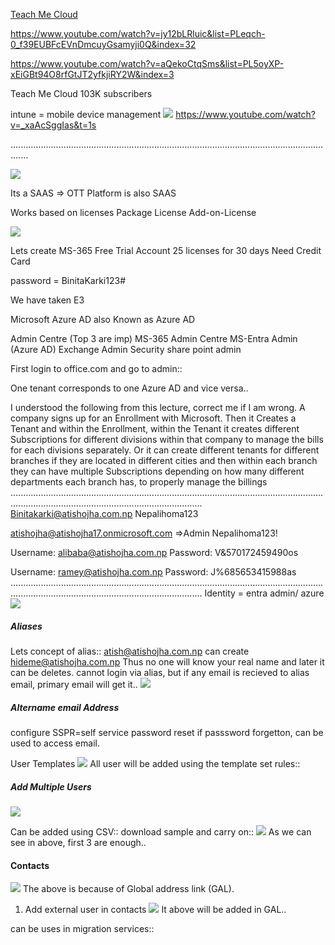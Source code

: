[  Teach Me Cloud](https://www.youtube.com/@TeachMeCloud)

https://www.youtube.com/watch?v=jy12bLRluic&list=PLeqch-0_f39EUBFcEVnDmcuyGsamyji0Q&index=32

https://www.youtube.com/watch?v=aQekoCtqSms&list=PL5oyXP-xEiGBt94O8rfGtJT2yfkjiRY2W&index=3

Teach Me Cloud
103K subscribers

intune = mobile device management
![](../../Attachements/Pasted%20image%2020250320103154.png)
https://www.youtube.com/watch?v=_xaAcSggIas&t=1s

...................................................................................................................................


![](../../Attachements/Pasted%20image%2020250306092618.png)

Its a SAAS => OTT Platform is also SAAS

Works based on licenses
	Package License
	Add-on-License

![](../../Attachements/Pasted%20image%2020250306092956.png)

Lets create MS-365 Free Trial Account
	25 licenses for 30 days
	Need Credit Card

password = BinitaKarki123#

We have taken E3


Microsoft Azure AD also Known as Azure AD

Admin Centre (Top 3 are imp)
	MS-365 Admin Centre
	MS-Entra Admin (Azure AD)
	Exchange Admin
	Security
	share point admin

First login to office.com and go to admin::

One tenant corresponds to one Azure AD and vice versa..

I understood the following from this lecture, correct me if I am wrong. A company signs up for an Enrollment with Microsoft. Then it Creates a Tenant and within the Enrollment, within the Tenant it creates different Subscriptions for different divisions within that company to manage the bills for each divisions separately. Or it can create different tenants for different branches if they are located in different cities and then within each branch they can have multiple Subscriptions depending on how many different departments each branch has, to properly manage the billings
........................................................................................................................................................................................................
Binitakarki@atishojha.com.np
Nepalihoma123

atishojha@atishojha17.onmicrosoft.com =>Admin
Nepalihoma123!

Username: alibaba@atishojha.com.np
Password: V&570172459490os

Username: ramey@atishojha.com.np
Password: J%685653415988as
........................................................................................................................................................................................................
Identity = entra admin/ azure
![](../../Attachements/Pasted%20image%2020250320101437.png)

##### Aliases
Lets concept of alias::
atish@atishojha.com.np can create hideme@atishojha.com.np
Thus no one will know your real name and later it can be deletes.
cannot login via alias, but if any email is recieved to alias email, primary email will get it..
![](../../Attachements/Pasted%20image%2020250320114052.png)

##### Altername email Address
configure SSPR=self service password reset
if passsword forgetton, can be used to access email.

User Templates
![](../../Attachements/Pasted%20image%2020250320130220.png)
All user will be added using the template set rules::

##### Add Multiple Users
![](../../Attachements/Pasted%20image%2020250320130412.png)

Can be added using CSV:: download sample and carry on::
![](../../Attachements/Pasted%20image%2020250320130853.png)
As we can see in above, first 3 are enough..

#### Contacts
![](../../Attachements/Pasted%20image%2020250320133903.png)
The above is because of Global address link (GAL).

1) Add external user in contacts
![](../../Attachements/Pasted%20image%2020250320134029.png)
It above will be added in GAL..

can be uses in migration services::

